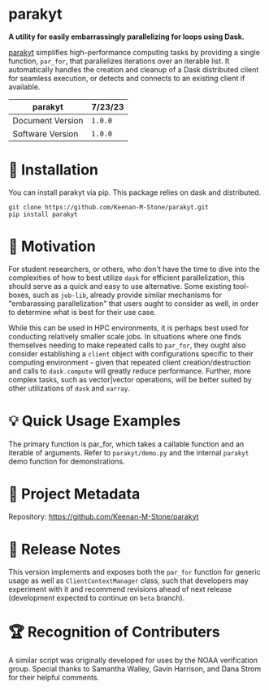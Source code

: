 # **parakyt**

**A utility for easily embarrassingly parallelizing for loops using Dask.**

[parakyt](https://github.com/Keenan-M-Stone/parakyt.git) 
simplifies high-performance computing tasks by providing a single function,
`par_for`, that parallelizes iterations over an iterable list. 
It automatically handles the creation and cleanup of a Dask distributed client for 
seamless execution, or detects and connects to an existing client if available.

| parakyt           | 7/23/23   |
|-------------------|-----------|
| Document Version  |  `1.0.0`  |
| Software Version  |  `1.0.0`  |

# 🚀 Installation

You can install parakyt via pip. This package relies on dask and distributed.
```
git clone https://github.com/Keenan-M-Stone/parakyt.git 
pip install parakyt
```

# 🎯 Motivation

For student researchers, or others, who don't have the time to dive into the complexities
of how to best utilize `dask` for efficient parallelization, this should serve as a quick
and easy to use alternative. Some existing tool-boxes, such as `job-lib`, already provide
similar mechanisms for "embarassing parallelization" that users ought to consider as well,
in order to determine what is best for their use case.  

While this can be used in HPC environments, it is perhaps best used for conducting relatively
smaller scale jobs. In situations where one finds themselves needing to make repeated calls 
to `par_for`, they ought also consider establishing a `client` object with configurations 
specific to their computing environment - given that repeated client creation/destruction
and calls to `dask.compute` will greatly reduce performance. Further, more complex tasks,
such as vector|vector operations, will be better suited by other utilizations of `dask`
and `xarray`.

# 💡 Quick Usage Examples

The primary function is par_for, which takes a callable function and an iterable of arguments.
Refer to `parakyt/demo.py` and the internal `parakyt` demo function for demonstrations.

# 🔗 Project Metadata

Repository: https://github.com/Keenan-M-Stone/parakyt

# 📓 Release Notes
This version implements and exposes both the `par_for` function 
for generic usage as well as `ClientContextManager` class, such 
that developers may experiment with it and recommend revisions 
ahead of next release (development expected to continue on `beta` 
branch).

# 🏆 Recognition of Contributers
A similar script was originally developed for uses by the NOAA 
verification group. Special thanks to Samantha Walley, Gavin Harrison,
and Dana Strom for their helpful comments.


